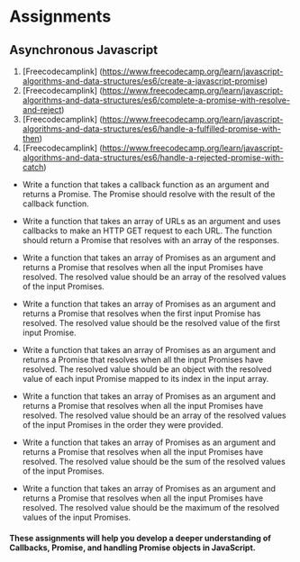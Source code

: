# Assignments

## Asynchronous Javascript

1. [Freecodecamplink] (https://www.freecodecamp.org/learn/javascript-algorithms-and-data-structures/es6/create-a-javascript-promise)
2. [Freecodecamplink] (https://www.freecodecamp.org/learn/javascript-algorithms-and-data-structures/es6/complete-a-promise-with-resolve-and-reject)
3. [Freecodecamplink] (https://www.freecodecamp.org/learn/javascript-algorithms-and-data-structures/es6/handle-a-fulfilled-promise-with-then)
4. [Freecodecamplink] (https://www.freecodecamp.org/learn/javascript-algorithms-and-data-structures/es6/handle-a-rejected-promise-with-catch)

- Write a function that takes a callback function as an argument and returns a Promise. The Promise should resolve with the result of the callback function.
- Write a function that takes an array of URLs as an argument and uses callbacks to make an HTTP GET request to each URL. The function should return a Promise that resolves with an array of the responses.

- Write a function that takes an array of Promises as an argument and returns a Promise that resolves when all the input Promises have resolved. The resolved value should be an array of the resolved values of the input Promises.

- Write a function that takes an array of Promises as an argument and returns a Promise that resolves when the first input Promise has resolved. The resolved value should be the resolved value of the first input Promise.

- Write a function that takes an array of Promises as an argument and returns a Promise that resolves when all the input Promises have resolved. The resolved value should be an object with the resolved value of each input Promise mapped to its index in the input array.

- Write a function that takes an array of Promises as an argument and returns a Promise that resolves when all the input Promises have resolved. The resolved value should be an array of the resolved values of the input Promises in the order they were provided.

- Write a function that takes an array of Promises as an argument and returns a Promise that resolves when all the input Promises have resolved. The resolved value should be the sum of the resolved values of the input Promises.

- Write a function that takes an array of Promises as an argument and returns a Promise that resolves when all the input Promises have resolved. The resolved value should be the maximum of the resolved values of the input Promises.


#### These assignments will help you develop a deeper understanding of Callbacks, Promise, and handling Promise objects in JavaScript.
